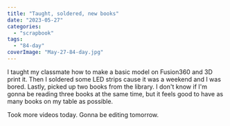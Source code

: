 ```yaml
---
title: "Taught, soldered, new books"
date: "2023-05-27"
categories: 
  - "scrapbook"
tags: 
  - "84-day"
coverImage: "May-27-84-day.jpg"
---
```

<!--more-->

I taught my classmate how to make a basic model on Fusion360 and 3D print it. Then I soldered some LED strips cause it was a weekend and I was bored. Lastly, picked up two books from the library. I don't know if I'm gonna be reading three books at the same time, but it feels good to have as many books on my table as possible.

Took more videos today. Gonna be editing tomorrow.
